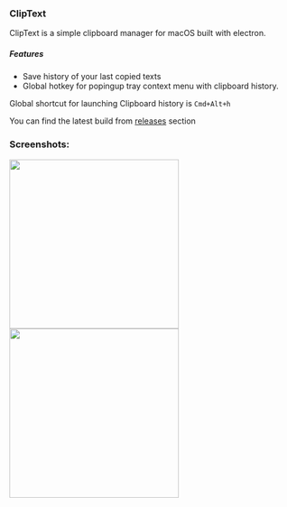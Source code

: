 ### ClipText
ClipText is a simple clipboard manager for macOS built with electron.
##### Features
* Save history of your last copied texts
* Global hotkey for popingup tray context menu with clipboard history.

Global shortcut for launching Clipboard history is ```Cmd+Alt+h```

You can find the latest build from [releases](https://github.com/aaabhilash97/cliptext/releases) section

### Screenshots:
<img src="https://image.ibb.co/ey2Qk5/Screen_Shot_2017_06_24_at_7_02_41_PM.png" width="300" height="300">
<img src="https://image.ibb.co/dqeMA5/Screen_Shot_2017_06_26_at_7_54_26_PM.png" width="300" height="300">
